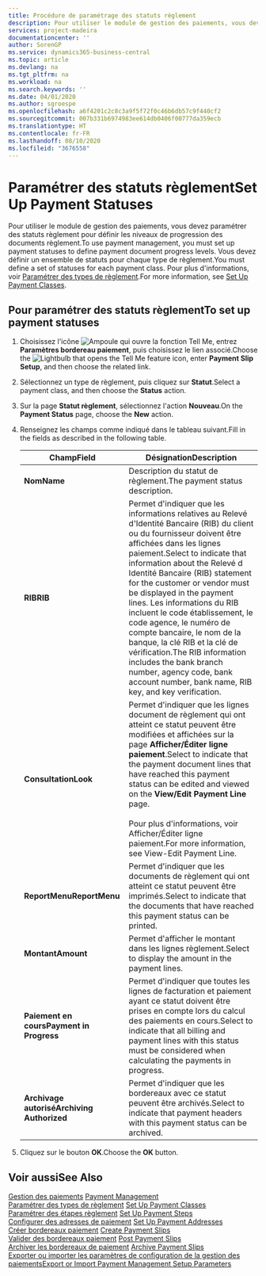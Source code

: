 ```yaml
---
title: Procédure de paramétrage des statuts règlement
description: Pour utiliser le module de gestion des paiements, vous devez paramétrer des statuts règlement pour définir les niveaux de progression des documents règlement. Vous devez définir un ensemble de statuts pour chaque type de règlement.
services: project-madeira
documentationcenter: ''
author: SorenGP
ms.service: dynamics365-business-central
ms.topic: article
ms.devlang: na
ms.tgt_pltfrm: na
ms.workload: na
ms.search.keywords: ''
ms.date: 04/01/2020
ms.author: sgroespe
ms.openlocfilehash: a6f4201c2c8c3a9f5f72f0c46b6db57c9f440cf2
ms.sourcegitcommit: 007b331b6974983ee614db0406f00777da359ecb
ms.translationtype: HT
ms.contentlocale: fr-FR
ms.lasthandoff: 08/10/2020
ms.locfileid: "3676558"
---
```

# <a name="set-up-payment-statuses"></a><span data-ttu-id="9c23b-104">Paramétrer des statuts règlement</span><span class="sxs-lookup"><span data-stu-id="9c23b-104">Set Up Payment Statuses</span></span>
<span data-ttu-id="9c23b-105">Pour utiliser le module de gestion des paiements, vous devez paramétrer des statuts règlement pour définir les niveaux de progression des documents règlement.</span><span class="sxs-lookup"><span data-stu-id="9c23b-105">To use payment management, you must set up payment statuses to define payment document progress levels.</span></span> <span data-ttu-id="9c23b-106">Vous devez définir un ensemble de statuts pour chaque type de règlement.</span><span class="sxs-lookup"><span data-stu-id="9c23b-106">You must define a set of statuses for each payment class.</span></span> <span data-ttu-id="9c23b-107">Pour plus d'informations, voir [Paramétrer des types de règlement](how-to-set-up-payment-classes.md).</span><span class="sxs-lookup"><span data-stu-id="9c23b-107">For more information, see [Set Up Payment Classes](how-to-set-up-payment-classes.md).</span></span>  

## <a name="to-set-up-payment-statuses"></a><span data-ttu-id="9c23b-108">Pour paramétrer des statuts règlement</span><span class="sxs-lookup"><span data-stu-id="9c23b-108">To set up payment statuses</span></span>  

1.  <span data-ttu-id="9c23b-109">Choisissez l'icône ![Ampoule qui ouvre la fonction Tell Me](../../media/ui-search/search_small.png "Dites-moi ce que vous voulez faire"), entrez **Paramètres bordereau paiement**, puis choisissez le lien associé.</span><span class="sxs-lookup"><span data-stu-id="9c23b-109">Choose the ![Lightbulb that opens the Tell Me feature](../../media/ui-search/search_small.png "Tell me what you want to do") icon, enter **Payment Slip Setup**, and then choose the related link.</span></span>  
2.  <span data-ttu-id="9c23b-110">Sélectionnez un type de règlement, puis cliquez sur **Statut**.</span><span class="sxs-lookup"><span data-stu-id="9c23b-110">Select a payment class, and then choose the **Status** action.</span></span>  
3.  <span data-ttu-id="9c23b-111">Sur la page **Statut règlement**, sélectionnez l'action **Nouveau**.</span><span class="sxs-lookup"><span data-stu-id="9c23b-111">On the **Payment Status** page, choose the **New** action.</span></span>  
4.  <span data-ttu-id="9c23b-112">Renseignez les champs comme indiqué dans le tableau suivant.</span><span class="sxs-lookup"><span data-stu-id="9c23b-112">Fill in the fields as described in the following table.</span></span>  

    |<span data-ttu-id="9c23b-113">Champ</span><span class="sxs-lookup"><span data-stu-id="9c23b-113">Field</span></span>|<span data-ttu-id="9c23b-114">Désignation</span><span class="sxs-lookup"><span data-stu-id="9c23b-114">Description</span></span>|  
    |---------------------------------|---------------------------------------|  
    |<span data-ttu-id="9c23b-115">**Nom**</span><span class="sxs-lookup"><span data-stu-id="9c23b-115">**Name**</span></span>|<span data-ttu-id="9c23b-116">Description du statut de règlement.</span><span class="sxs-lookup"><span data-stu-id="9c23b-116">The payment status description.</span></span>|  
    |<span data-ttu-id="9c23b-117">**RIB**</span><span class="sxs-lookup"><span data-stu-id="9c23b-117">**RIB**</span></span>|<span data-ttu-id="9c23b-118">Permet d'indiquer que les informations relatives au Relevé d'Identité Bancaire (RIB) du client ou du fournisseur doivent être affichées dans les lignes paiement.</span><span class="sxs-lookup"><span data-stu-id="9c23b-118">Select to indicate that information about the Relevé d Identité Bancaire (RIB) statement for the customer or vendor must be displayed in the payment lines.</span></span> <span data-ttu-id="9c23b-119">Les informations du RIB incluent le code établissement, le code agence, le numéro de compte bancaire, le nom de la banque, la clé RIB et la clé de vérification.</span><span class="sxs-lookup"><span data-stu-id="9c23b-119">The RIB information includes the bank branch number, agency code, bank account number, bank name, RIB key, and key verification.</span></span>|  
    |<span data-ttu-id="9c23b-120">**Consultation**</span><span class="sxs-lookup"><span data-stu-id="9c23b-120">**Look**</span></span>|<span data-ttu-id="9c23b-121">Permet d'indiquer que les lignes document de règlement qui ont atteint ce statut peuvent être modifiées et affichées sur la page **Afficher/Éditer ligne paiement**.</span><span class="sxs-lookup"><span data-stu-id="9c23b-121">Select to indicate that the payment document lines that have reached this payment status can be edited and viewed on the **View/Edit Payment Line** page.</span></span><br /><br /> <span data-ttu-id="9c23b-122">Pour plus d'informations, voir Afficher/Éditer ligne paiement.</span><span class="sxs-lookup"><span data-stu-id="9c23b-122">For more information, see View-Edit Payment Line.</span></span>|  
    |<span data-ttu-id="9c23b-123">**ReportMenu**</span><span class="sxs-lookup"><span data-stu-id="9c23b-123">**ReportMenu**</span></span>|<span data-ttu-id="9c23b-124">Permet d'indiquer que les documents de règlement qui ont atteint ce statut peuvent être imprimés.</span><span class="sxs-lookup"><span data-stu-id="9c23b-124">Select to indicate that the documents that have reached this payment status can be printed.</span></span>|  
    |<span data-ttu-id="9c23b-125">**Montant**</span><span class="sxs-lookup"><span data-stu-id="9c23b-125">**Amount**</span></span>|<span data-ttu-id="9c23b-126">Permet d'afficher le montant dans les lignes règlement.</span><span class="sxs-lookup"><span data-stu-id="9c23b-126">Select to display the amount in the payment lines.</span></span>|  
    |<span data-ttu-id="9c23b-127">**Paiement en cours**</span><span class="sxs-lookup"><span data-stu-id="9c23b-127">**Payment in Progress**</span></span>|<span data-ttu-id="9c23b-128">Permet d'indiquer que toutes les lignes de facturation et paiement ayant ce statut doivent être prises en compte lors du calcul des paiements en cours.</span><span class="sxs-lookup"><span data-stu-id="9c23b-128">Select to indicate that all billing and payment lines with this status must be considered when calculating the payments in progress.</span></span>|  
    |<span data-ttu-id="9c23b-129">**Archivage autorisé**</span><span class="sxs-lookup"><span data-stu-id="9c23b-129">**Archiving Authorized**</span></span>|<span data-ttu-id="9c23b-130">Permet d'indiquer que les bordereaux avec ce statut peuvent être archivés.</span><span class="sxs-lookup"><span data-stu-id="9c23b-130">Select to indicate that payment headers with this payment status can be archived.</span></span>|  

5.  <span data-ttu-id="9c23b-131">Cliquez sur le bouton **OK**.</span><span class="sxs-lookup"><span data-stu-id="9c23b-131">Choose the **OK** button.</span></span>  

## <a name="see-also"></a><span data-ttu-id="9c23b-132">Voir aussi</span><span class="sxs-lookup"><span data-stu-id="9c23b-132">See Also</span></span>  
 <span data-ttu-id="9c23b-133">[Gestion des paiements](payment-management.md) </span><span class="sxs-lookup"><span data-stu-id="9c23b-133">[Payment Management](payment-management.md) </span></span>  
 <span data-ttu-id="9c23b-134">[Paramétrer des types de règlement](how-to-set-up-payment-classes.md) </span><span class="sxs-lookup"><span data-stu-id="9c23b-134">[Set Up Payment Classes](how-to-set-up-payment-classes.md) </span></span>  
 <span data-ttu-id="9c23b-135">[Paramétrer des étapes règlement](how-to-set-up-payment-steps.md) </span><span class="sxs-lookup"><span data-stu-id="9c23b-135">[Set Up Payment Steps](how-to-set-up-payment-steps.md) </span></span>  
 <span data-ttu-id="9c23b-136">[Configurer des adresses de paiement](how-to-set-up-payment-addresses.md) </span><span class="sxs-lookup"><span data-stu-id="9c23b-136">[Set Up Payment Addresses](how-to-set-up-payment-addresses.md) </span></span>  
 <span data-ttu-id="9c23b-137">[Créer bordereaux paiement](how-to-create-payment-slips.md) </span><span class="sxs-lookup"><span data-stu-id="9c23b-137">[Create Payment Slips](how-to-create-payment-slips.md) </span></span>  
 <span data-ttu-id="9c23b-138">[Valider des bordereaux paiement](how-to-post-payment-slips.md) </span><span class="sxs-lookup"><span data-stu-id="9c23b-138">[Post Payment Slips](how-to-post-payment-slips.md) </span></span>  
 <span data-ttu-id="9c23b-139">[Archiver les bordereaux de paiement](how-to-archive-payment-slips.md) </span><span class="sxs-lookup"><span data-stu-id="9c23b-139">[Archive Payment Slips](how-to-archive-payment-slips.md) </span></span>  
 [<span data-ttu-id="9c23b-140">Exporter ou importer les paramètres de configuration de la gestion des paiements</span><span class="sxs-lookup"><span data-stu-id="9c23b-140">Export or Import Payment Management Setup Parameters</span></span>](how-to-export-or-import-payment-management-setup-parameters.md)
